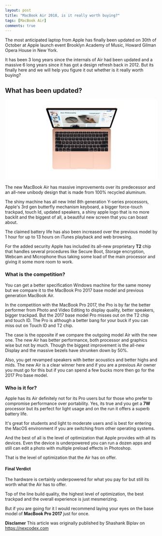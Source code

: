 ```yaml
---
layout: post
title: "MacBook Air 2018, is it really worth buying?"
tags: [MacBook Air]
comments: true
---
```



The most anticipated laptop from Apple has finally been updated on 30th of October at Apple launch event Brooklyn Academy of Music, Howard Gilman Opera House in New York. 

It has been 3 long years since the internals of Air had been updated and a massive 6 long years since it has got a design refresh back in 2012. But its finally here and we will help you figure it out whether is it really worth buying?


## What has been updated?

![MacBook Air 2018](https://raw.githubusercontent.com/ThePratikSah/blog/master/images/macbook-air.jpg)

The new MacBook Air has massive improvements over its predecessor and an all-new unibody design that is made from 100% recycled aluminum. 

The shiny machine has all new Intel 8th generation Y-series processors, Apple's 3rd gen butterfly mechanism keyboard, a bigger force-touch trackpad, touch Id, updated speakers, a shiny apple logo that is no more backlit and the biggest of all, a beautiful new screen that you can boast about. 

The claimed battery life has also been increased over the previous model by 1 hour for up to 13 hours on iTunes playback and web browsing. 

For the added security Apple has included its all-new proprietary **T2** chip that handles several procedures like Secure Boot, Storage encryption, Webcam and Microphone thus taking some load of the main processor and giving it some more room to work.

### What is the competition?

You can get a better specification Windows machine for the same money but we compare it to the MacBook Pro 2017 base model and previous generation MacBook Air.

In the competition with the MacBook Pro 2017, the Pro is by far the better performer from Photo and Video Editing to display quality, better speakers, bigger trackpad. But the 2017 base model Pro misses out on the T2 chip and touch ID. The Pro is although a better bang for your buck if you can miss out on Touch ID and T2 chip.

The case is the opposite if we compare the outgoing model Air with the new one. The new Air has better performance, both processor and graphics wise but not by much. Though the biggest improvement is the all-new Display and the massive bezels have shrunken down by 50%. 

Also, you get revamped speakers with better acoustics and better highs and mids. The new Air is a clear winner here and if you are a previous Air owner you must go for this but if you can spend a few bucks more then go for the 2017  Pro base model.

### Who is it for?

Apple has its Air definitely not for its Pro users but for those who prefer to compromise performance over portability. 
Yes, its true and you get a **7W** processor but its perfect for light usage and on the run it offers a superb battery life. 

It's great for students and light to moderate users and is best for entering the MacOS environment if you are switching from other operating systems. 

And the best of all is the level of optimization that Apple provides with all its devices. Even the device is underpowered you can run a dozen apps and still can edit a photo with multiple preload effects in Photoshop. 

That is the level of optimization that the Air has on offer. 

#### Final Verdict

The hardware is certainly underpowered for what you pay for but still its worth what the Air has to offer. 

Top of the line build quality, the highest level of optimization, the best trackpad and the overall experience is just mesmerizing. 

But if you are going for it I would recommend laying your eyes on the base model of **MacBook Pro 2017** just for once.

**Disclamer**
This article was originally published by Shashank Biplav on https://nexcodex.com
